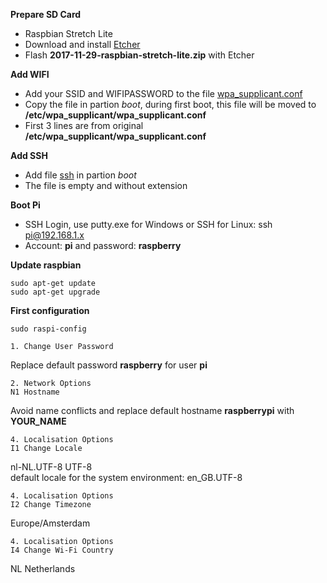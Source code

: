 **Prepare SD Card**
* Raspbian Stretch Lite
* Download and install [Etcher](https:/etcher.io/)
* Flash **2017-11-29-raspbian-stretch-lite.zip** with Etcher

**Add WIFI**
* Add your SSID and WIFIPASSWORD to the file [wpa_supplicant.conf](wpa_supplicant.conf)
* Copy the file in partion *boot*, during first boot, this file will be moved to **/etc/wpa_supplicant/wpa_supplicant.conf**
* First 3 lines are from original **/etc/wpa_supplicant/wpa_supplicant.conf**

**Add SSH**
* Add file [ssh](ssh) in partion *boot*
* The file is empty and without extension

**Boot Pi**
* SSH Login, use putty.exe for Windows or SSH for Linux: ssh pi@192.168.1.x
* Account: **pi** and password: **raspberry**

**Update raspbian**
```
sudo apt-get update
sudo apt-get upgrade
```

**First configuration**
```
sudo raspi-config
```
```
1. Change User Password
```
Replace default password **raspberry** for user **pi**
```
2. Network Options
N1 Hostname
```
Avoid name conflicts and replace default hostname **raspberrypi** with **YOUR_NAME**
```
4. Localisation Options
I1 Change Locale
```
nl-NL.UTF-8 UTF-8  
default locale for the system environment: en_GB.UTF-8
```
4. Localisation Options
I2 Change Timezone
```
Europe/Amsterdam
```
4. Localisation Options
I4 Change Wi-Fi Country
```
NL Netherlands
